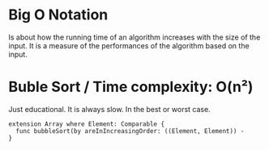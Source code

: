 # Big O Notation
Is about how the running time of an algorithm increases with the size of the input.
It is a measure of the performances of the algorithm based on the input.
# Buble Sort  / Time complexity: O(n²)
Just educational. It is always slow. In the best or worst case.
```
extension Array where Element: Comparable {
  func bubbleSort(by areInIncreasingOrder: ((Element, Element)) -
}
```
